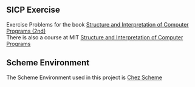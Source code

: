 ## SICP Exercise
Exercise Problems for the book [Structure and Interpretation of Computer Programs (2nd)](https://www.amazon.com/exec/obidos/ASIN/0262011530/ref=as_at/mitopencourse-20?linkCode=w61&imprToken=h3Cuhelx3rSUIK0IBUVnVQ&slotNum=0)  
There is also a course at MIT [Structure and Interpretation of Computer Programs](https://ocw.mit.edu/courses/electrical-engineering-and-computer-science/6-001-structure-and-interpretation-of-computer-programs-spring-2005/)  

## Scheme Environment
The Scheme Environment used in this project is [Chez Scheme](https://cisco.github.io/ChezScheme/)
